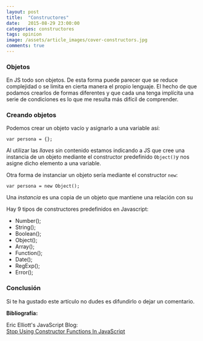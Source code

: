 ```yaml
---
layout: post
title:  "Constructores"
date:   2015-08-29 23:00:00
categories: constructores
tags: opinion
image: /assets/article_images/cover-constructors.jpg
comments: true
---
```


### Objetos

En JS todo son objetos. De esta forma puede parecer que se reduce complejidad o se limita en cierta manera el propio lenguaje. El hecho de que podamos crearlos de formas diferentes y que cada una tenga implícita una serie de condiciones es lo que me resulta más difícil de comprender.

### Creando objetos

Podemos crear un objeto vacío y asignarlo a una variable así:
```
var persona = {};
```
Al utilizar las *llaves* sin contenido estamos indicando a JS que cree una instancia de un objeto mediante el constructor predefinido `Object()`y nos asigne dicho elemento a una variable.

Otra forma de instanciar un objeto sería mediante el constructor `new`:
```
var persona = new Object();
```
Una *instancia* es una copia de un objeto que mantiene una relación con su 

Hay 9 tipos de constructores predefinidos en Javascript:

- Number();
- String();
- Boolean();
- Object();
- Array();
- Function();
- Date();
- RegExp();
- Error();



### Conclusión



Si te ha gustado este artículo no dudes es difundirlo o dejar un comentario.


<div class="referencias">
  <p><strong>Bibliografía:</strong></p>

  <p>Eric Elliott's JavaScript Blog: <br />
  <a href="http://ericleads.com/2012/09/stop-using-constructor-functions-in-javascript/">
Stop Using Constructor Functions In JavaScript</a></p>
  
</div>
